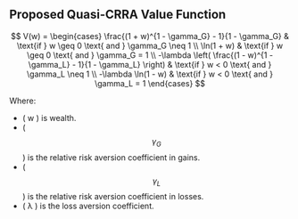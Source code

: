 ## Proposed Quasi-CRRA Value Function 

$$
V(w) =
\begin{cases} 
\frac{(1 + w)^{1 - \gamma_G} - 1}{1 - \gamma_G} & \text{if } w \geq 0 \text{ and } \gamma_G \neq 1 \\
\ln(1 + w) & \text{if } w \geq 0 \text{ and } \gamma_G = 1 \\
-\lambda \left( \frac{(1 - w)^{1 - \gamma_L} - 1}{1 - \gamma_L} \right) & \text{if } w < 0 \text{ and } \gamma_L \neq 1 \\
-\lambda \ln(1 - w) & \text{if } w < 0 \text{ and } \gamma_L = 1
\end{cases}
$$

Where:
- \( w \) is wealth.
- \( $$γ_G$$ \) is the relative risk aversion coefficient in gains.
- \( $$γ_L$$ \) is the relative risk aversion coefficient in losses.
- \( λ \) is the loss aversion coefficient.
